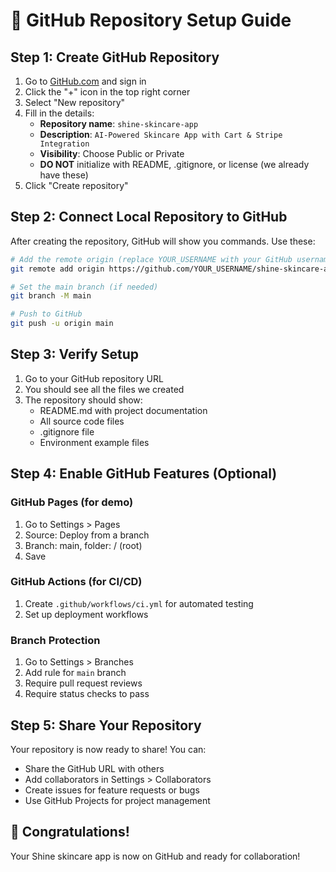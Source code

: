 # 🚀 GitHub Repository Setup Guide

## Step 1: Create GitHub Repository

1. Go to [GitHub.com](https://github.com) and sign in
2. Click the "+" icon in the top right corner
3. Select "New repository"
4. Fill in the details:
   - **Repository name**: `shine-skincare-app`
   - **Description**: `AI-Powered Skincare App with Cart & Stripe Integration`
   - **Visibility**: Choose Public or Private
   - **DO NOT** initialize with README, .gitignore, or license (we already have these)
5. Click "Create repository"

## Step 2: Connect Local Repository to GitHub

After creating the repository, GitHub will show you commands. Use these:

```bash
# Add the remote origin (replace YOUR_USERNAME with your GitHub username)
git remote add origin https://github.com/YOUR_USERNAME/shine-skincare-app.git

# Set the main branch (if needed)
git branch -M main

# Push to GitHub
git push -u origin main
```

## Step 3: Verify Setup

1. Go to your GitHub repository URL
2. You should see all the files we created
3. The repository should show:
   - README.md with project documentation
   - All source code files
   - .gitignore file
   - Environment example files

## Step 4: Enable GitHub Features (Optional)

### GitHub Pages (for demo)
1. Go to Settings > Pages
2. Source: Deploy from a branch
3. Branch: main, folder: / (root)
4. Save

### GitHub Actions (for CI/CD)
1. Create `.github/workflows/ci.yml` for automated testing
2. Set up deployment workflows

### Branch Protection
1. Go to Settings > Branches
2. Add rule for `main` branch
3. Require pull request reviews
4. Require status checks to pass

## Step 5: Share Your Repository

Your repository is now ready to share! You can:

- Share the GitHub URL with others
- Add collaborators in Settings > Collaborators
- Create issues for feature requests or bugs
- Use GitHub Projects for project management

## 🎉 Congratulations!

Your Shine skincare app is now on GitHub and ready for collaboration! 